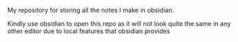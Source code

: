 My repository for storing all the notes I make in obsidian.

Kindly use obsidian to open this repo as it will not look quite the same in any other editor due to local features that obsidian provides
